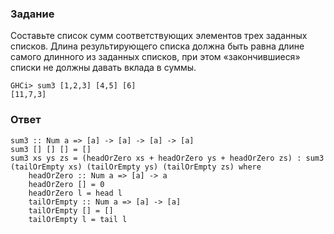 ### Задание

Составьте список сумм соответствующих элементов трех заданных списков. Длина результирующего списка должна быть равна длине самого длинного из заданных списков, при этом «закончившиеся» списки не должны давать вклада в суммы.

```
GHCi> sum3 [1,2,3] [4,5] [6]
[11,7,3]
```

### Ответ

```
sum3 :: Num a => [a] -> [a] -> [a] -> [a]
sum3 [] [] [] = []
sum3 xs ys zs = (headOrZero xs + headOrZero ys + headOrZero zs) : sum3 (tailOrEmpty xs) (tailOrEmpty ys) (tailOrEmpty zs) where
    headOrZero :: Num a => [a] -> a
    headOrZero [] = 0
    headOrZero l = head l
    tailOrEmpty :: Num a => [a] -> [a]
    tailOrEmpty [] = []
    tailOrEmpty l = tail l
```